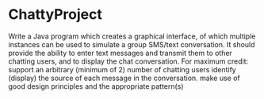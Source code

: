 # ChattyProject
Write a Java program which creates a graphical interface, of which multiple instances can be used to simulate a group SMS/text conversation.  It should provide the ability to enter text messages and transmit them to other chatting users, and to display the chat conversation.  For maximum credit:  support an arbitrary (minimum of 2) number of chatting users identify (display) the source of each message in the conversation.   make use of good design principles and the appropriate pattern(s)
